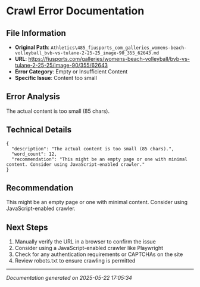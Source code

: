 # Crawl Error Documentation

## File Information
- **Original Path**: `Athletics\485_fiusports_com_galleries_womens-beach-volleyball_bvb-vs-tulane-2-25-25_image-90_355_62643.md`
- **URL**: https://fiusports.com/galleries/womens-beach-volleyball/bvb-vs-tulane-2-25-25/image-90/355/62643
- **Error Category**: Empty or Insufficient Content
- **Specific Issue**: Content too small

## Error Analysis
The actual content is too small (85 chars).

## Technical Details
```
{
  "description": "The actual content is too small (85 chars).",
  "word_count": 12,
  "recommendation": "This might be an empty page or one with minimal content. Consider using JavaScript-enabled crawler."
}
```

## Recommendation
This might be an empty page or one with minimal content. Consider using JavaScript-enabled crawler.

## Next Steps
1. Manually verify the URL in a browser to confirm the issue
2. Consider using a JavaScript-enabled crawler like Playwright
3. Check for any authentication requirements or CAPTCHAs on the site
4. Review robots.txt to ensure crawling is permitted

---
*Documentation generated on 2025-05-22 17:05:34*
